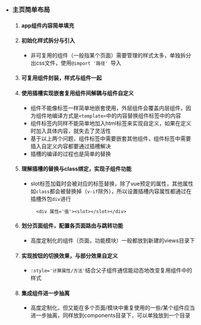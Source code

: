 + ### 主页简单布局
  1. #### app组件内容简单填充
  2. #### 初始化样式拆分与引入
      +  非可复用的组件（一般指某个页面）需要管理的样式太多，单独拆分出css文件，使用`@import '路径' `导入
  3. #### 可复用组件封装，样式与组件一起
  4. #### 使用插槽实现嵌套复用组件间解耦与组件自定义
      + 组件不能像标签一样简单地嵌套使用，外层组件会覆盖内层组件，因为组件地编译方式是`<template>`中的内容替换组件标签中的内容
      + 组件标签内同样不能简单地加入html标签来实现自定义，如果在定义时加入具体内容，就失去了灵活性
      + 基于以上两个问题，组件标签中需要嵌套其他组件，组件标签中需要插入自定义内容都要通过插槽解决
      + 插槽的编译的过程也是简单的替换
  5. #### 理解插槽的替换与class绑定，实现子组件功能
      + slot标签加载时会被对应的标签替换，除了vue预定的属性，其他属性如`class`都会被替换掉（`v-if`除外），所以设置插槽内容属性都通过在插槽外包`div`进行
        ``` 
          <div 属性='值'><slot></slot></div>
        ``` 
  6. #### 划分页面组件，配置各页面路由与跳转功能
      + 高度定制化的组件（页面，功能模块）一般都放到新建的views目录下 
  7. #### 实现按钮的切换效果，与部分效果自定义
      + `:style='计算属性/方法'`结合父子组件通信能动态地改变复用组件中的样式
  8. #### 集成组件进一步抽离
      + 高度定制化，但又能在多个页面/模块中重复使用的一些/某个组件应当进一步抽离，同样放到components目录下，可以单独放到一个目录 